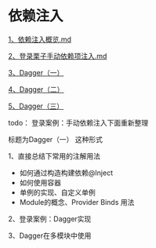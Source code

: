 # 依赖注入

[1、依赖注入概览.md](./mds/1、依赖注入概览.md)

[2、登录栗子手动依赖项注入.md](./mds/2、登录栗子手动依赖项注入.md)

[3、Dagger（一）](./mds/3、Dagger（一）.md)

[4、Dagger（二）](./mds/4、Dagger（二）.md)

[5、Dagger（三）](./mds/5、Dagger（三）.md)


todo： 登录案例：手动依赖注入下面重新整理

标题为Dagger（一） 这种形式

1、直接总结下常用的注解用法

- 如何通过构造构建依赖@Inject
- 如何使用容器
- 单例的实现、自定义单例
- Module的概念、Provider Binds 用法

2、登录案例：Dagger实现

3、Dagger在多模块中使用

